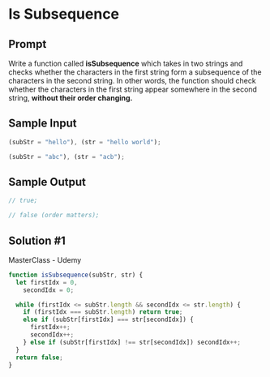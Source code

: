 # Is Subsequence

## Prompt

Write a function called **isSubsequence** which takes in two strings and checks whether the characters in the first string form a subsequence of the characters in the second string. In other words, the function should check whether the characters in the first string appear somewhere in the second string, **without their order changing.**

## Sample Input

```js
(subStr = "hello"), (str = "hello world");

(subStr = "abc"), (str = "acb");
```

## Sample Output

```js
// true;

// false (order matters);
```

## Solution #1

MasterClass - Udemy

```js
function isSubsequence(subStr, str) {
  let firstIdx = 0,
    secondIdx = 0;

  while (firstIdx <= subStr.length && secondIdx <= str.length) {
    if (firstIdx === subStr.length) return true;
    else if (subStr[firstIdx] === str[secondIdx]) {
      firstIdx++;
      secondIdx++;
    } else if (subStr[firstIdx] !== str[secondIdx]) secondIdx++;
  }
  return false;
}
```
